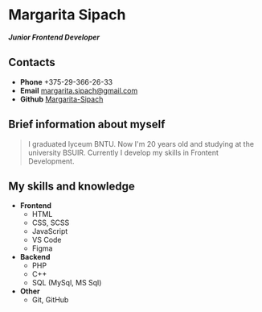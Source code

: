 # Margarita Sipach
***Junior Frontend Developer***
## Contacts
* **Phone** +375-29-366-26-33
* **Email** margarita.sipach@gmail.com
* **Github** [Margarita-Sipach](адрес "https://github.com/Margarita-Sipach")
## Brief information about myself
> I graduated lyceum BNTU. Now I'm 20 years old and studying at the university BSUIR. Currently I develop my skills in Frontent Development.
## My skills and knowledge
* **Frontend**
    + HTML
    + CSS, SCSS
    + JavaScript
    + VS Code
    + Figma
* **Backend**
    + PHP
    + C++
    + SQL (MySql, MS Sql)
* **Other**
    + Git, GitHub